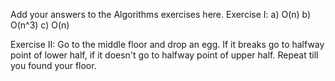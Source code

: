 Add your answers to the Algorithms exercises here.
Exercise I:
    a) O(n)
    b) O(n^3)
    c) O(n)

Exercise II:
    Go to the middle floor and drop an egg. If it breaks go to halfway point of lower half, if it doesn't go to halfway point of upper half. Repeat till you found your floor.